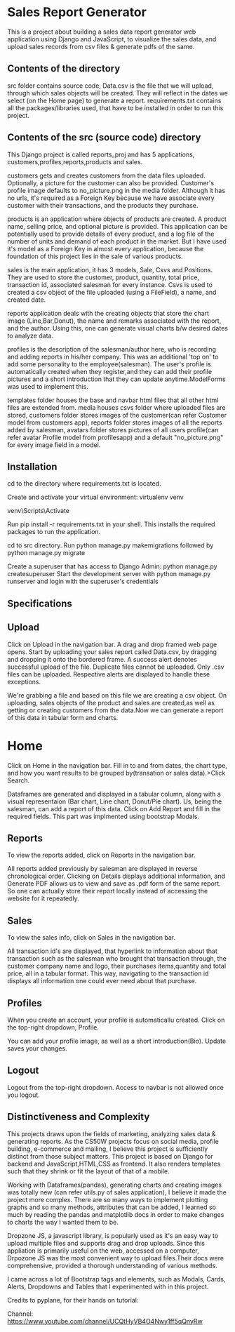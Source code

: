 # Sales Report Generator
This is a project about building a sales data report generator web application using Django and JavaScript, to visualize the sales data, and upload sales records from csv files & generate pdfs of the same.

## Contents of the directory
src folder contains source code, Data.csv is the file that we will upload, through which sales objects will be created. They will reflect in the dates we select (on the Home page) to generate a report. requirements.txt contains all the packages/libraries used, that have to be installed in order to run this project.

## Contents of the src (source code) directory
This Django project is called reports_proj and has 5 applications, customers,profiles,reports,products and sales.

customers gets and creates customers from the data files uploaded. Optionally, a picture for the customer can also be provided. Customer's profile image defaults to no_picture.png in the media folder. Although it has no urls, it's required as a Foreign Key because we have associate every customer with their transactions, and the products they purchase.

products is an application where objects of products are created. A product name, selling price, and optional picture is provided. This application can be potentially used to provide details of every product, and a log file of the number of units and demand of each product in the market. But I have used it's model as a Foreign Key in almost every application, because the foundation of this project lies in the sale of various products.

sales is the main application, it has 3 models, Sale, Csvs and Positions. They are used to store the customer, product, quantity, total price, transaction id, associated salesman for every instance. Csvs is used to created a csv object of the file uploaded (using a FileField), a name, and created date.

reports application deals with the creating objects that store the chart image (Line,Bar,Donut), the name and remarks associated with the report, and the author. Using this, one can generate visual charts b/w desired dates to analyze data.

profiles is the description of the salesman/author here, who is recording and adding reports in his/her company. This was an additional 'top on' to add some personality to the employee(salesman). The user's profile is automatically created when they register,and they can add their profile pictures and a short introduction that they can update anytime.ModelForms was used to implement this.

templates folder houses the base and navbar html files that all other html files are extended from. media houses csvs folder where uploaded files are stored, customers folder stores images of the customer(can refer Customer model from customers app), reports folder stores images of all the reports added by salesman, avatars folder stores pictures of all users profile(can refer avatar Profile model from profilesapp) and a default "no_picture.png" for every image field in a model.

## Installation
cd to the directory where requirements.txt is located.

Create and activate your virtual environment: virtualenv venv

venv\Scripts\Activate

Run pip install -r requirements.txt in your shell. This installs the required packages to run the application.

cd to src directory. Run python manage.py makemigrations followed by python manage.py migrate

Create a superuser that has access to Django Admin: python manage.py createsuperuser Start the development server with python manage.py runserver and login with the superuser's credentials

## Specifications
## Upload
Click on Upload in the navigation bar. A drag and drop framed web page opens. Start by uploading your sales report called Data.csv, by dragging and dropping it onto the bordered frame. A success alert denotes successful upload of the file. Duplicate files cannot be uploaded. Only .csv files can be uploaded. Respective alerts are displayed to handle these exceptions.

We're grabbing a file and based on this file we are creating a csv object. On uploading, sales objects of the product and sales are created,as well as getting or creating customers from the data.Now we can generate a report of this data in tabular form and charts.

# Home
Click on Home in the navigation bar. Fill in to and from dates, the chart type, and how you want results to be grouped by(transation or sales data).>Click Search.

Dataframes are generated and displayed in a tabular column, along with a visual representaion (Bar chart, Line chart, Donut/Pie chart). Us, being the salesman, can add a report of this data. Click on Add Report and fill in the required fields. This part was implmented using bootstrap Modals.

## Reports
To view the reports added, click on Reports in the navigation bar.

All reports added previously by salesman are displayed in reverse chronological order. Clicking on Details displays additional information, and Generate PDF allows us to view and save as .pdf form of the same report. So one can actually store their report locally instead of accessing the website for it repeatedly.

## Sales
To view the sales info, click on Sales in the navigation bar.

All transaction id's are displayed, that hyperlink to information about that transaction such as the salesman who brought that transaction through, the customer company name and logo, their purchases items,quantity and total price, all in a tabular format. This way, navigating to the transaction id displays all information one could ever need about that purchase.

## Profiles
When you create an account, your profile is automaticallu created. Click on the top-right dropdown, Profile.

You can add your profile image, as well as a short introduction(Bio). Update saves your changes.

## Logout
Logout from the top-right dropdown. Access to navbar is not allowed once you logout.

## Distinctiveness and Complexity
This projects draws upon the fields of marketing, analyzing sales data & generating reports. As the CS50W projects focus on social media, profile building, e-commerce and mailing, I believe this project is sufficiently distinct from those subject matters. This project is based on Django for backend and JavaScript,HTML,CSS as frontend. It also renders templates such that they shrink or fit the layout of that of a mobile.

Working with Dataframes(pandas), generating charts and creating images was totally new (can refer utils.py of sales application), I believe it made the project more complex. There are so many ways to implement plotting graphs and so many methods, attributes that can be added, I learned so much by reading the pandas and matplotlib docs in order to make changes to charts the way I wanted them to be.

Dropzone JS, a javascript library, is popularly used as it's an easy way to upload multiple files and supports drag and drop uploads. Since this appliation is primarily useful on the web, accessed on a computer, Drpozone JS was the most convenient way to upload files.Their docs were comprehensive, provided a thorough understanding of various methods.

I came across a lot of Bootstrap tags and elements, such as Modals, Cards, Alerts, Dropdowns and Tables that I experimented with in this project.

Credits to pyplane, for their hands on tutorial:

Channel: https://www.youtube.com/channel/UCQtHyVB4O4Nwy1ff5qQnyRw
